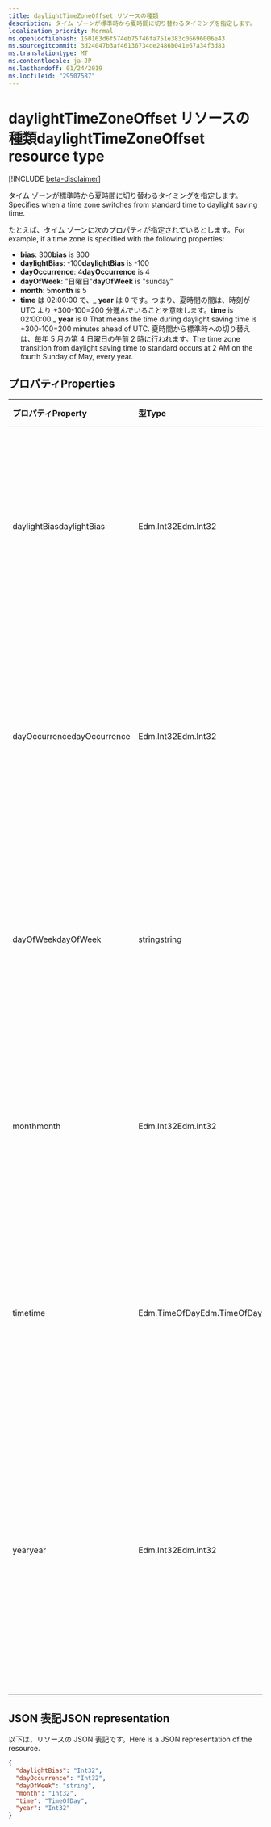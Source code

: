 ```yaml
---
title: daylightTimeZoneOffset リソースの種類
description: タイム ゾーンが標準時から夏時間に切り替わるタイミングを指定します。
localization_priority: Normal
ms.openlocfilehash: 160163d6f574eb75746fa751e383c06696006e43
ms.sourcegitcommit: 3d24047b3af46136734de2486b041e67a34f3d83
ms.translationtype: MT
ms.contentlocale: ja-JP
ms.lasthandoff: 01/24/2019
ms.locfileid: "29507587"
---
```

# <a name="daylighttimezoneoffset-resource-type"></a><span data-ttu-id="6aa77-103">daylightTimeZoneOffset リソースの種類</span><span class="sxs-lookup"><span data-stu-id="6aa77-103">daylightTimeZoneOffset resource type</span></span>

[!INCLUDE [beta-disclaimer](../../includes/beta-disclaimer.md)]

<span data-ttu-id="6aa77-104">タイム ゾーンが標準時から夏時間に切り替わるタイミングを指定します。</span><span class="sxs-lookup"><span data-stu-id="6aa77-104">Specifies when a time zone switches from standard time to daylight saving time.</span></span>

<span data-ttu-id="6aa77-105">たとえば、タイム ゾーンに次のプロパティが指定されているとします。</span><span class="sxs-lookup"><span data-stu-id="6aa77-105">For example, if a time zone is specified with the following properties:</span></span>

- <span data-ttu-id="6aa77-106">**bias**: 300</span><span class="sxs-lookup"><span data-stu-id="6aa77-106">**bias** is 300</span></span>
- <span data-ttu-id="6aa77-107">**daylightBias**: -100</span><span class="sxs-lookup"><span data-stu-id="6aa77-107">**daylightBias** is -100</span></span>
- <span data-ttu-id="6aa77-108">**dayOccurrence**: 4</span><span class="sxs-lookup"><span data-stu-id="6aa77-108">**dayOccurrence** is 4</span></span>
- <span data-ttu-id="6aa77-109">**dayOfWeek**: "日曜日"</span><span class="sxs-lookup"><span data-stu-id="6aa77-109">**dayOfWeek** is "sunday"</span></span>
- <span data-ttu-id="6aa77-110">**month**: 5</span><span class="sxs-lookup"><span data-stu-id="6aa77-110">**month** is 5</span></span>
- <span data-ttu-id="6aa77-111">**time** は 02:00:00 で、_ **year** は 0 です。つまり、夏時間の間は、時刻が UTC より +300-100=200 分進んでいることを意味します。</span><span class="sxs-lookup"><span data-stu-id="6aa77-111">**time** is 02:00:00 _ **year** is 0 That means the time during daylight saving time is +300-100=200 minutes ahead of UTC.</span></span> <span data-ttu-id="6aa77-112">夏時間から標準時への切り替えは、毎年 5 月の第 4 日曜日の午前 2 時に行われます。</span><span class="sxs-lookup"><span data-stu-id="6aa77-112">The time zone transition from daylight saving time to standard occurs at 2 AM on the fourth Sunday of May, every year.</span></span>


## <a name="properties"></a><span data-ttu-id="6aa77-113">プロパティ</span><span class="sxs-lookup"><span data-stu-id="6aa77-113">Properties</span></span>
| <span data-ttu-id="6aa77-114">プロパティ</span><span class="sxs-lookup"><span data-stu-id="6aa77-114">Property</span></span>     | <span data-ttu-id="6aa77-115">型</span><span class="sxs-lookup"><span data-stu-id="6aa77-115">Type</span></span>   |<span data-ttu-id="6aa77-116">説明</span><span class="sxs-lookup"><span data-stu-id="6aa77-116">Description</span></span>|
|:---------------|:--------|:----------|
| <span data-ttu-id="6aa77-117">daylightBias</span><span class="sxs-lookup"><span data-stu-id="6aa77-117">daylightBias</span></span> | <span data-ttu-id="6aa77-118">Edm.Int32</span><span class="sxs-lookup"><span data-stu-id="6aa77-118">Edm.Int32</span></span> | <span data-ttu-id="6aa77-119">夏時間の協定世界時 (UTC) からの時間オフセットです。</span><span class="sxs-lookup"><span data-stu-id="6aa77-119">The time offset from Coordinated Universal Time (UTC) for daylight saving time.</span></span> <span data-ttu-id="6aa77-120">この値は分単位です。</span><span class="sxs-lookup"><span data-stu-id="6aa77-120">This value is in minutes.</span></span>  |
| <span data-ttu-id="6aa77-121">dayOccurrence</span><span class="sxs-lookup"><span data-stu-id="6aa77-121">dayOccurrence</span></span> | <span data-ttu-id="6aa77-122">Edm.Int32</span><span class="sxs-lookup"><span data-stu-id="6aa77-122">Edm.Int32</span></span> | <span data-ttu-id="6aa77-123">標準時から夏時間への切り替えが月の何番目の曜日に行われるかを表します。</span><span class="sxs-lookup"><span data-stu-id="6aa77-123">Represents the nth occurrence of the day of week that the transition from standard time to daylight saving time occurs.</span></span> |
| <span data-ttu-id="6aa77-124">dayOfWeek</span><span class="sxs-lookup"><span data-stu-id="6aa77-124">dayOfWeek</span></span> | <span data-ttu-id="6aa77-125">string</span><span class="sxs-lookup"><span data-stu-id="6aa77-125">string</span></span> | <span data-ttu-id="6aa77-126">標準時から夏時間への切り替えが行われる曜日を表します。</span><span class="sxs-lookup"><span data-stu-id="6aa77-126">Represents the day of the week when the transition from standard time to daylight saving time occurs.</span></span> |
| <span data-ttu-id="6aa77-127">month</span><span class="sxs-lookup"><span data-stu-id="6aa77-127">month</span></span> | <span data-ttu-id="6aa77-128">Edm.Int32</span><span class="sxs-lookup"><span data-stu-id="6aa77-128">Edm.Int32</span></span> | <span data-ttu-id="6aa77-129">標準時から夏時間への切り替えが行われる月を表します。</span><span class="sxs-lookup"><span data-stu-id="6aa77-129">Represents the month of the year when the transition from standard time to daylight saving time occurs.</span></span> |
| <span data-ttu-id="6aa77-130">time</span><span class="sxs-lookup"><span data-stu-id="6aa77-130">time</span></span> | <span data-ttu-id="6aa77-131">Edm.TimeOfDay</span><span class="sxs-lookup"><span data-stu-id="6aa77-131">Edm.TimeOfDay</span></span> | <span data-ttu-id="6aa77-132">標準時から夏時間への切り替えが行われる時刻を表します。</span><span class="sxs-lookup"><span data-stu-id="6aa77-132">Represents the time of day when the transition from standard time to daylight saving time occurs.</span></span> |
| <span data-ttu-id="6aa77-133">year</span><span class="sxs-lookup"><span data-stu-id="6aa77-133">year</span></span> | <span data-ttu-id="6aa77-134">Edm.Int32</span><span class="sxs-lookup"><span data-stu-id="6aa77-134">Edm.Int32</span></span> | <span data-ttu-id="6aa77-135">標準時から夏時間への切り替えが年に何回行われるかを表します。</span><span class="sxs-lookup"><span data-stu-id="6aa77-135">Represents how frequently in terms of years the change from standard time to daylight saving time occurs.</span></span> <span data-ttu-id="6aa77-136">たとえば、値 0 は年に 1 回を意味します。</span><span class="sxs-lookup"><span data-stu-id="6aa77-136">For example, a value of 0 means every year.</span></span>|


## <a name="json-representation"></a><span data-ttu-id="6aa77-137">JSON 表記</span><span class="sxs-lookup"><span data-stu-id="6aa77-137">JSON representation</span></span>

<span data-ttu-id="6aa77-138">以下は、リソースの JSON 表記です。</span><span class="sxs-lookup"><span data-stu-id="6aa77-138">Here is a JSON representation of the resource.</span></span>

<!-- {
  "blockType": "resource",
  "optionalProperties": [

  ],
  "@odata.type": "microsoft.graph.daylightTimeZoneOffset"
}-->

```json
{
  "daylightBias": "Int32",
  "dayOccurrence": "Int32",
  "dayOfWeek": "string",
  "month": "Int32",
  "time": "TimeOfDay",
  "year": "Int32"
}

```

<!-- uuid: 8fcb5dbc-d5aa-4681-8e31-b001d5168d79
2015-10-25 14:57:30 UTC -->
<!--
{
  "type": "#page.annotation",
  "description": "daylightTimeZoneOffset resource",
  "keywords": "",
  "section": "documentation",
  "tocPath": "",
  "suppressions": [
    "Error: /api-reference/beta/resources/daylighttimezoneoffset.md:\r\n      Exception processing links.\r\n    System.ArgumentException: Link Definition was null. Link text: !INCLUDE [beta-disclaimer](../../includes/beta-disclaimer.md)\r\n      at ApiDoctor.Validation.DocFile.get_LinkDestinations()\r\n      at ApiDoctor.Validation.DocSet.ValidateLinks(Boolean includeWarnings, String[] relativePathForFiles, IssueLogger issues, Boolean requireFilenameCaseMatch, Boolean printOrphanedFiles)"
  ]
}
-->
